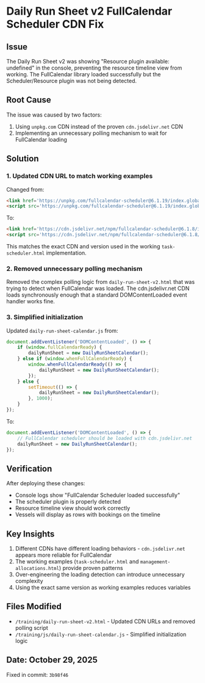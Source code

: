 # Daily Run Sheet v2 FullCalendar Scheduler CDN Fix

## Issue
The Daily Run Sheet v2 was showing "Resource plugin available: undefined" in the console, preventing the resource timeline view from working. The FullCalendar library loaded successfully but the Scheduler/Resource plugin was not being detected.

## Root Cause
The issue was caused by two factors:
1. Using `unpkg.com` CDN instead of the proven `cdn.jsdelivr.net` CDN
2. Implementing an unnecessary polling mechanism to wait for FullCalendar loading

## Solution

### 1. Updated CDN URL to match working examples
Changed from:
```html
<link href='https://unpkg.com/fullcalendar-scheduler@6.1.19/index.global.min.css' rel='stylesheet' />
<script src='https://unpkg.com/fullcalendar-scheduler@6.1.19/index.global.min.js'></script>
```

To:
```html
<link href='https://cdn.jsdelivr.net/npm/fullcalendar-scheduler@6.1.8/index.global.min.css' rel='stylesheet' />
<script src='https://cdn.jsdelivr.net/npm/fullcalendar-scheduler@6.1.8/index.global.min.js'></script>
```

This matches the exact CDN and version used in the working `task-scheduler.html` implementation.

### 2. Removed unnecessary polling mechanism
Removed the complex polling logic from `daily-run-sheet-v2.html` that was trying to detect when FullCalendar was loaded. The cdn.jsdelivr.net CDN loads synchronously enough that a standard DOMContentLoaded event handler works fine.

### 3. Simplified initialization
Updated `daily-run-sheet-calendar.js` from:
```javascript
document.addEventListener('DOMContentLoaded', () => {
    if (window.fullCalendarReady) {
        dailyRunSheet = new DailyRunSheetCalendar();
    } else if (window.whenFullCalendarReady) {
        window.whenFullCalendarReady(() => {
            dailyRunSheet = new DailyRunSheetCalendar();
        });
    } else {
        setTimeout(() => {
            dailyRunSheet = new DailyRunSheetCalendar();
        }, 1000);
    }
});
```

To:
```javascript
document.addEventListener('DOMContentLoaded', () => {
    // FullCalendar scheduler should be loaded with cdn.jsdelivr.net
    dailyRunSheet = new DailyRunSheetCalendar();
});
```

## Verification
After deploying these changes:
- Console logs show "FullCalendar Scheduler loaded successfully"
- The scheduler plugin is properly detected
- Resource timeline view should work correctly
- Vessels will display as rows with bookings on the timeline

## Key Insights
1. Different CDNs have different loading behaviors - `cdn.jsdelivr.net` appears more reliable for FullCalendar
2. The working examples (`task-scheduler.html` and `management-allocations.html`) provide proven patterns
3. Over-engineering the loading detection can introduce unnecessary complexity
4. Using the exact same version as working examples reduces variables

## Files Modified
- `/training/daily-run-sheet-v2.html` - Updated CDN URLs and removed polling script
- `/training/js/daily-run-sheet-calendar.js` - Simplified initialization logic

## Date: October 29, 2025
Fixed in commit: `3b98f46`
